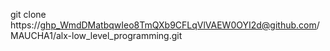 git clone https://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@github.com/MAUCHA1/alx-low_level_programming.git
